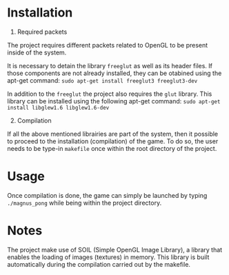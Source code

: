 # Installation #

1. Required packets

The project requires different packets related to OpenGL to be present inside of the system.

It is necessary to detain the library `freeglut` as well as its header files.
If those components are not already installed, they can be otabined using the apt-get command:
`sudo apt-get install freeglut3 freeglut3-dev`

In addition to the `freeglut` the project also requires the `glut` library.
This library can be installed using the following apt-get command:
`sudo apt-get install libglew1.6 libglew1.6-dev`

2. Compilation

If all the above mentioned librairies are part of the system, then it possible to proceed to the installation (compilation) of the game.
To do so, the user needs to be type-in `makefile` once within the root directory of the project.

# Usage #

Once compilation is done, the game can simply be launched by typing `./magnus_pong` while being within the project directory.

# Notes #

The project make use of SOIL (Simple OpenGL Image Library), a library that enables the loading of images (textures) in memory.
This library is built automatically during the compilation carried out by the makefile.


